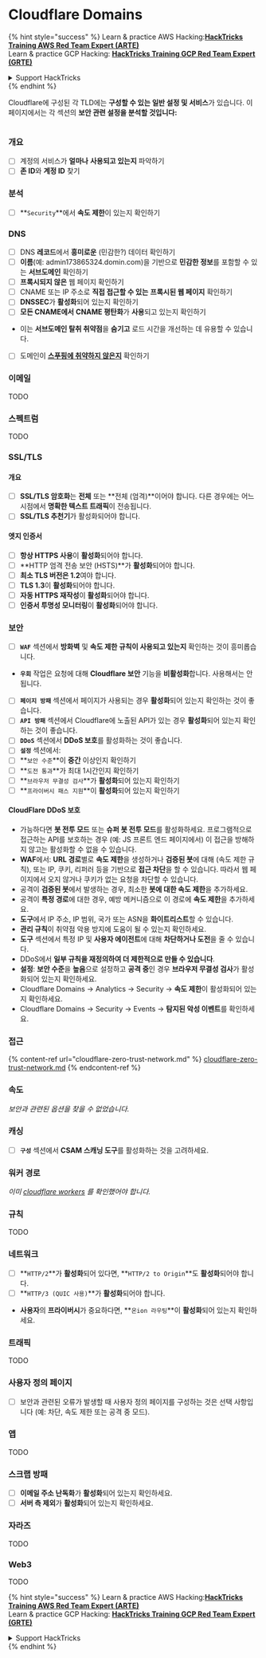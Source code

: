 # Cloudflare Domains

{% hint style="success" %}
Learn & practice AWS Hacking:<img src="../../.gitbook/assets/image (1).png" alt="" data-size="line">[**HackTricks Training AWS Red Team Expert (ARTE)**](https://training.hacktricks.xyz/courses/arte)<img src="../../.gitbook/assets/image (1).png" alt="" data-size="line">\
Learn & practice GCP Hacking: <img src="../../.gitbook/assets/image (2).png" alt="" data-size="line">[**HackTricks Training GCP Red Team Expert (GRTE)**<img src="../../.gitbook/assets/image (2).png" alt="" data-size="line">](https://training.hacktricks.xyz/courses/grte)

<details>

<summary>Support HackTricks</summary>

* Check the [**subscription plans**](https://github.com/sponsors/carlospolop)!
* **Join the** 💬 [**Discord group**](https://discord.gg/hRep4RUj7f) or the [**telegram group**](https://t.me/peass) or **follow** us on **Twitter** 🐦 [**@hacktricks\_live**](https://twitter.com/hacktricks\_live)**.**
* **Share hacking tricks by submitting PRs to the** [**HackTricks**](https://github.com/carlospolop/hacktricks) and [**HackTricks Cloud**](https://github.com/carlospolop/hacktricks-cloud) github repos.

</details>
{% endhint %}

Cloudflare에 구성된 각 TLD에는 **구성할 수 있는 일반 설정 및 서비스**가 있습니다. 이 페이지에서는 각 섹션의 **보안 관련 설정을 분석할 것입니다:**

<figure><img src="../../.gitbook/assets/image (101).png" alt=""><figcaption></figcaption></figure>

### 개요

* [ ] 계정의 서비스가 **얼마나** **사용되고 있는지** 파악하기
* [ ] **존 ID**와 **계정 ID** 찾기

### 분석

* [ ] **`Security`**에서 **속도 제한**이 있는지 확인하기

### DNS

* [ ] DNS **레코드**에서 **흥미로운** (민감한?) 데이터 확인하기
* [ ] **이름**(예: admin173865324.domin.com)을 기반으로 **민감한 정보**를 포함할 수 있는 **서브도메인** 확인하기
* [ ] **프록시되지 않은** 웹 페이지 확인하기
* [ ] CNAME 또는 IP 주소로 **직접 접근할 수 있는** **프록시된 웹 페이지** 확인하기
* [ ] **DNSSEC**가 **활성화**되어 있는지 확인하기
* [ ] **모든 CNAME에서** **CNAME 평탄화**가 **사용**되고 있는지 확인하기
* 이는 **서브도메인 탈취 취약점**을 **숨기고** 로드 시간을 개선하는 데 유용할 수 있습니다.
* [ ] 도메인이 [**스푸핑에 취약하지 않은지**](https://book.hacktricks.xyz/network-services-pentesting/pentesting-smtp#mail-spoofing) 확인하기

### **이메일**

TODO

### 스펙트럼

TODO

### SSL/TLS

#### **개요**

* [ ] **SSL/TLS 암호화**는 **전체** 또는 **전체 (엄격)**이어야 합니다. 다른 경우에는 어느 시점에서 **명확한 텍스트 트래픽**이 전송됩니다.
* [ ] **SSL/TLS 추천기**가 활성화되어야 합니다.

#### 엣지 인증서

* [ ] **항상 HTTPS 사용**이 **활성화**되어야 합니다.
* [ ] **HTTP 엄격 전송 보안 (HSTS)**가 **활성화**되어야 합니다.
* [ ] **최소 TLS 버전은 1.2**여야 합니다.
* [ ] **TLS 1.3**이 **활성화**되어야 합니다.
* [ ] **자동 HTTPS 재작성**이 **활성화**되어야 합니다.
* [ ] **인증서 투명성 모니터링**이 **활성화**되어야 합니다.

### **보안**

* [ ] **`WAF`** 섹션에서 **방화벽** 및 **속도 제한 규칙이 사용되고 있는지** 확인하는 것이 흥미롭습니다.
* **`우회`** 작업은 요청에 대해 **Cloudflare 보안** 기능을 **비활성화**합니다. 사용해서는 안 됩니다.
* [ ] **`페이지 방패`** 섹션에서 페이지가 사용되는 경우 **활성화**되어 있는지 확인하는 것이 좋습니다.
* [ ] **`API 방패`** 섹션에서 Cloudflare에 노출된 API가 있는 경우 **활성화**되어 있는지 확인하는 것이 좋습니다.
* [ ] **`DDoS`** 섹션에서 **DDoS 보호**를 활성화하는 것이 좋습니다.
* [ ] **`설정`** 섹션에서:
* [ ] **`보안 수준`**이 **중간** 이상인지 확인하기
* [ ] **`도전 통과`**가 최대 1시간인지 확인하기
* [ ] **`브라우저 무결성 검사`**가 **활성화**되어 있는지 확인하기
* [ ] **`프라이버시 패스 지원`**이 **활성화**되어 있는지 확인하기

#### **CloudFlare DDoS 보호**

* 가능하다면 **봇 전투 모드** 또는 **슈퍼 봇 전투 모드**를 활성화하세요. 프로그램적으로 접근하는 API를 보호하는 경우 (예: JS 프론트 엔드 페이지에서) 이 접근을 방해하지 않고는 활성화할 수 없을 수 있습니다.
* **WAF**에서: **URL 경로**별로 **속도 제한**을 생성하거나 **검증된 봇**에 대해 (속도 제한 규칙), 또는 IP, 쿠키, 리퍼러 등을 기반으로 **접근 차단**을 할 수 있습니다. 따라서 웹 페이지에서 오지 않거나 쿠키가 없는 요청을 차단할 수 있습니다.
* 공격이 **검증된 봇**에서 발생하는 경우, 최소한 **봇에 대한 속도 제한**을 추가하세요.
* 공격이 **특정 경로**에 대한 경우, 예방 메커니즘으로 이 경로에 **속도 제한**을 추가하세요.
* **도구**에서 IP 주소, IP 범위, 국가 또는 ASN을 **화이트리스트**할 수 있습니다.
* **관리 규칙**이 취약점 악용 방지에 도움이 될 수 있는지 확인하세요.
* **도구** 섹션에서 특정 IP 및 **사용자 에이전트**에 대해 **차단하거나 도전**을 줄 수 있습니다.
* DDoS에서 **일부 규칙을 재정의하여 더 제한적으로 만들 수 있습니다**.
* **설정**: **보안 수준**을 **높음**으로 설정하고 **공격 중**인 경우 **브라우저 무결성 검사**가 활성화되어 있는지 확인하세요.
* Cloudflare Domains -> Analytics -> Security -> **속도 제한**이 활성화되어 있는지 확인하세요.
* Cloudflare Domains -> Security -> Events -> **탐지된 악성 이벤트**를 확인하세요.

### 접근

{% content-ref url="cloudflare-zero-trust-network.md" %}
[cloudflare-zero-trust-network.md](cloudflare-zero-trust-network.md)
{% endcontent-ref %}

### 속도

_보안과 관련된 옵션을 찾을 수 없었습니다._

### 캐싱

* [ ] **`구성`** 섹션에서 **CSAM 스캐닝 도구**를 활성화하는 것을 고려하세요.

### **워커 경로**

_이미_ [_cloudflare workers_](./#workers) _를 확인했어야 합니다._

### 규칙

TODO

### 네트워크

* [ ] **`HTTP/2`**가 **활성화**되어 있다면, **`HTTP/2 to Origin`**도 **활성화**되어야 합니다.
* [ ] **`HTTP/3 (QUIC 사용)`**가 **활성화**되어야 합니다.
* **사용자**의 **프라이버시**가 중요하다면, **`온ion 라우팅`**이 **활성화**되어 있는지 확인하세요.

### **트래픽**

TODO

### 사용자 정의 페이지

* [ ] 보안과 관련된 오류가 발생할 때 사용자 정의 페이지를 구성하는 것은 선택 사항입니다 (예: 차단, 속도 제한 또는 공격 중 모드).

### 앱

TODO

### 스크랩 방패

* [ ] **이메일 주소 난독화**가 **활성화**되어 있는지 확인하세요.
* [ ] **서버 측 제외**가 **활성화**되어 있는지 확인하세요.

### **자라즈**

TODO

### **Web3**

TODO

{% hint style="success" %}
Learn & practice AWS Hacking:<img src="../../.gitbook/assets/image (1).png" alt="" data-size="line">[**HackTricks Training AWS Red Team Expert (ARTE)**](https://training.hacktricks.xyz/courses/arte)<img src="../../.gitbook/assets/image (1).png" alt="" data-size="line">\
Learn & practice GCP Hacking: <img src="../../.gitbook/assets/image (2).png" alt="" data-size="line">[**HackTricks Training GCP Red Team Expert (GRTE)**<img src="../../.gitbook/assets/image (2).png" alt="" data-size="line">](https://training.hacktricks.xyz/courses/grte)

<details>

<summary>Support HackTricks</summary>

* Check the [**subscription plans**](https://github.com/sponsors/carlospolop)!
* **Join the** 💬 [**Discord group**](https://discord.gg/hRep4RUj7f) or the [**telegram group**](https://t.me/peass) or **follow** us on **Twitter** 🐦 [**@hacktricks\_live**](https://twitter.com/hacktricks\_live)**.**
* **Share hacking tricks by submitting PRs to the** [**HackTricks**](https://github.com/carlospolop/hacktricks) and [**HackTricks Cloud**](https://github.com/carlospolop/hacktricks-cloud) github repos.

</details>
{% endhint %}
